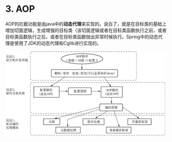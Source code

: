 # 3. AOP

AOP的拦截功能是由java中的**动态代理**来实现的。说白了，就是在目标类的基础上增加切面逻辑，生成增强的目标类（该切面逻辑或者在目标类函数执行之前，或者目标类函数执行之后，或者在目标类函数抛出异常时候执行。Spring中的动态代理是使用了JDK的动态代理和Cglib进行实现的。

![](../../../.gitbook/assets/image%20%28394%29.png)



